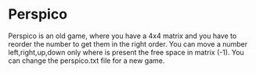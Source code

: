 # Perspico
Perspico is an old game, where you have a 4x4 matrix and you have to reorder the number to get them in the right order. You can move a number left,right,up,down only where is present the free space in matrix (-1).
You can change the perspico.txt file for a new game.
